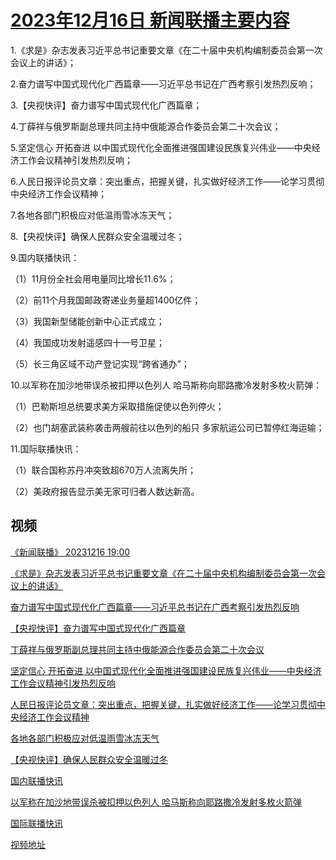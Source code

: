 # [2023年12月16日 新闻联播主要内容](https://tv.cctv.com/lm/xwlb/day/20231216.shtml)

1.《求是》杂志发表习近平总书记重要文章《在二十届中央机构编制委员会第一次会议上的讲话》；

2.奋力谱写中国式现代化广西篇章——习近平总书记在广西考察引发热烈反响；

3.【央视快评】奋力谱写中国式现代化广西篇章；

4.丁薛祥与俄罗斯副总理共同主持中俄能源合作委员会第二十次会议；

5.坚定信心 开拓奋进 以中国式现代化全面推进强国建设民族复兴伟业——中央经济工作会议精神引发热烈反响；

6.人民日报评论员文章：突出重点，把握关键，扎实做好经济工作——论学习贯彻中央经济工作会议精神；

7.各地各部门积极应对低温雨雪冰冻天气；

8.【央视快评】确保人民群众安全温暖过冬；

9.国内联播快讯：

（1）11月份全社会用电量同比增长11.6%；

（2）前11个月我国邮政寄递业务量超1400亿件；

（3）我国新型储能创新中心正式成立；

（4）我国成功发射遥感四十一号卫星；

（5）长三角区域不动产登记实现“跨省通办”；

10.以军称在加沙地带误杀被扣押以色列人 哈马斯称向耶路撒冷发射多枚火箭弹：

（1）巴勒斯坦总统要求美方采取措施促使以色列停火；

（2）也门胡塞武装称袭击两艘前往以色列的船只 多家航运公司已暂停红海运输；

11.国际联播快讯：

（1）联合国称苏丹冲突致超670万人流离失所；

（2）美政府报告显示美无家可归者人数达新高。

## 视频

[《新闻联播》 20231216 19:00](https://tv.cctv.com/2023/12/16/VIDEqlMszLHnYpcBgJAPxNqd231216.shtml)

[《求是》杂志发表习近平总书记重要文章《在二十届中央机构编制委员会第一次会议上的讲话》](https://tv.cctv.com/2023/12/16/VIDExQo2VQ1v8pu3WhlsPOUb231216.shtml)

[奋力谱写中国式现代化广西篇章——习近平总书记在广西考察引发热烈反响](https://tv.cctv.com/2023/12/16/VIDEwkYVfdcOm0pA4lpLpwU6231216.shtml)

[【央视快评】奋力谱写中国式现代化广西篇章](https://tv.cctv.com/2023/12/16/VIDEc1pmjix0wGk2KUNYkiJa231216.shtml)

[丁薛祥与俄罗斯副总理共同主持中俄能源合作委员会第二十次会议](https://tv.cctv.com/2023/12/16/VIDEDRp7bFsXWVjennRkz74t231216.shtml)

[坚定信心 开拓奋进 以中国式现代化全面推进强国建设民族复兴伟业——中央经济工作会议精神引发热烈反响](https://tv.cctv.com/2023/12/16/VIDEmgmyrhJeRUKkEc9is0oR231216.shtml)

[人民日报评论员文章：突出重点，把握关键，扎实做好经济工作——论学习贯彻中央经济工作会议精神](https://tv.cctv.com/2023/12/16/VIDEumEzOTnqZvH5jWoSPu2B231216.shtml)

[各地各部门积极应对低温雨雪冰冻天气](https://tv.cctv.com/2023/12/16/VIDEdtIbYWWzpvgr0a2y0ue3231216.shtml)

[【央视快评】确保人民群众安全温暖过冬](https://tv.cctv.com/2023/12/16/VIDEpcp2xdRRffjXcXyEGIP0231216.shtml)

[国内联播快讯](https://tv.cctv.com/2023/12/16/VIDExN9HYv7foDYrIkQYJdbK231216.shtml)

[以军称在加沙地带误杀被扣押以色列人 哈马斯称向耶路撒冷发射多枚火箭弹](https://tv.cctv.com/2023/12/16/VIDEhRrzGPw9oCUQOQ3WMGg3231216.shtml)

[国际联播快讯](https://tv.cctv.com/2023/12/16/VIDEny5PcxfExyuh9HJ8H4lj231216.shtml)

[视频地址](https://tv.cctv.com/lm/xwlb/day/20231216.shtml) 

